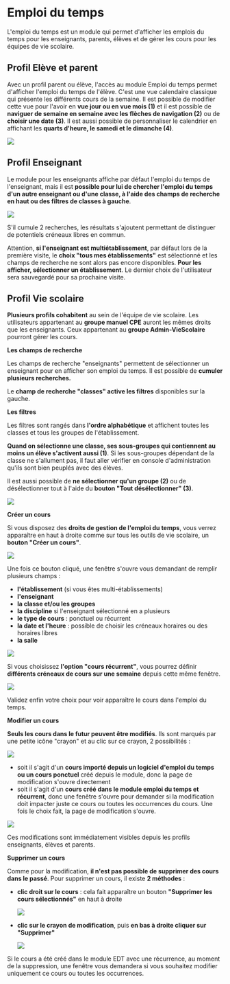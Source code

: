 # Emploi du temps

L'emploi du temps est un module qui permet d'afficher les emplois du temps pour les enseignants, parents, élèves et de gérer les cours pour les équipes de vie scolaire.

## Profil Elève et parent

Avec un profil parent ou élève, l'accès au module Emploi du temps permet d'afficher l'emploi du temps de l'élève. C'est une vue calendaire classique qui présente les différents cours de la semaine.
Il est possible de modifier cette vue pour l'avoir en **vue jour ou en vue mois (1)** et il est possible de **naviguer de semaine en semaine avec les flèches de navigation (2)** ou de **choisir une date (3)**. Il est aussi possible de personnaliser le calendrier en affichant les **quarts d'heure, le samedi et le dimanche (4)**.

![](<.gitbook/assets/1calendaire_parents_enfants.png>)

## Profil Enseignant

Le module pour les enseignants affiche par défaut l'emploi du temps de l'enseignant, mais il est **possible pour lui de chercher l'emploi du temps d'un autre enseignant ou d'une classe, à l'aide des champs de recherche en haut ou des filtres de classes à gauche**.

![](<.gitbook/assets/2calendaire_enseignant.png>)

S'il cumule 2 recherches, les résultats s'ajoutent permettant de distinguer de potentiels créneaux libres en commun.

Attention, **si l'enseignant est multiétablissement**, par défaut lors de la première visite, le **choix "tous mes établissements"** est sélectionné et les champs de recherche ne sont alors pas encore disponibles. **Pour les afficher, sélectionner un établissement**.
Le dernier choix de l'utilisateur sera sauvegardé pour sa prochaine visite.

## Profil Vie scolaire

**Plusieurs profils cohabitent** au sein de l'équipe de vie scolaire.
Les utilisateurs appartenant au **groupe manuel CPE** auront les mêmes droits que les enseignants.
Ceux appartenant au **groupe Admin-VieScolaire** pourront gérer les cours.

**Les champs de recherche**

Les champs de recherche "enseignants" permettent de sélectionner un enseignant pour en afficher son emploi du temps. Il est possible de **cumuler plusieurs recherches.**

Le **champ de recherche "classes" active les filtres** disponibles sur la gauche.

**Les filtres**

Les filtres sont rangés dans **l'ordre alphabétique** et affichent toutes les classes et tous les groupes de l'établissement.

**Quand on sélectionne une classe, ses sous-groupes qui contiennent au moins un élève s'activent aussi (1)**. Si les sous-groupes dépendant de la classe ne s'allument pas, il faut aller vérifier en console d'administration qu'ils sont bien peuplés avec des élèves.

Il est aussi possible de **ne sélectionner qu'un groupe (2)** ou de désélectionner tout à l'aide du **bouton "Tout désélectionner" (3)**.

![](<.gitbook/assets/3filtres.png>)

**Créer un cours**

Si vous disposez des **droits de gestion de l'emploi du temps**, vous verrez apparaître en haut à droite comme sur tous les outils de vie scolaire, un **bouton "Créer un cours"**.

![](<.gitbook/assets/4creer_cours.png>)

Une fois ce bouton cliqué, une fenêtre s'ouvre vous demandant de remplir plusieurs champs :

- **l'établissement** (si vous êtes multi-établissements)
- **l'enseignant**
- **la classe et/ou les groupes**
- **la discipline** si l'enseignant sélectionné en a plusieurs
- **le type de cours** : ponctuel ou récurrent
- **la date et l'heure** : possible de choisir les créneaux horaires ou des horaires libres
- **la salle**

![](<.gitbook/assets/4champs_cours.png>)

Si vous choisissez **l'option "cours récurrent"**, vous pourrez définir **différents créneaux de cours sur une semaine** depuis cette même fenêtre.

![](<.gitbook/assets/4recurrence.png>)

Validez enfin votre choix pour voir apparaître le cours dans l'emploi du temps.

**Modifier un cours**

**Seuls les cours dans le futur peuvent être modifiés**. Ils sont marqués par une petite icône "crayon" et au clic sur ce crayon, 2 possibilités :

![](<.gitbook/assets/5crayon.png>)

- soit il s'agit d'un **cours importé depuis un logiciel d'emploi du temps ou un cours ponctuel** créé depuis le module, donc la page de modification s'ouvre directement
- soit il s'agit d'un **cours créé dans le module emploi du temps et récurrent**, donc une fenêtre s'ouvre pour demander si la modification doit impacter juste ce cours ou toutes les occurrences du cours. Une fois le choix fait, la page de modification s'ouvre.

![](<.gitbook/assets/5occurences.png>)

Ces modifications sont immédiatement visibles depuis les profils enseignants, élèves et parents.

**Supprimer un cours**

Comme pour la modification, **il n'est pas possible de supprimer des cours dans le passé**.
Pour supprimer un cours, il existe **2 méthodes** :

- **clic droit sur le cours** : cela fait apparaître un bouton **"Supprimer les cours sélectionnés"** en haut à droite

    ![](<.gitbook/assets/6suppression.png>)

- **clic sur le crayon de modification**, puis **en bas à droite cliquer sur "Supprimer"**
    
    ![](<.gitbook/assets/6suppression_modification.png>)

Si le cours a été créé dans le module EDT avec une récurrence, au moment de la suppression, une fenêtre vous demandera si vous souhaitez modifier uniquement ce cours ou toutes les occurrences.
